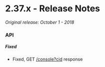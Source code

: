 # 2.37.x - Release Notes
*Original release: October 1 - 2018*

### API

##### Fixed
* Fixed, GET [/console?cid](https://pegasus1.pegasusgateway.com/api/docs/#api-remote-RemoteConsoleCmdResp) response
